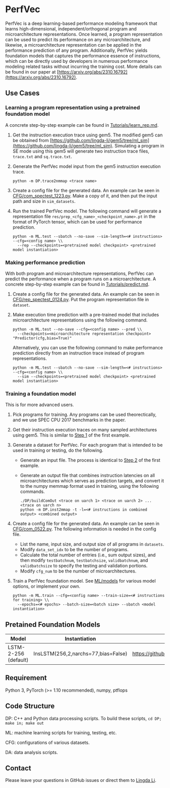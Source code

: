 # PerfVec

PerfVec is a deep learning-based performance modeling framework that learns
high-dimensional, independent/orthogonal program and microarchitecture
representations.
Once learned, a program representation can be used to predict its performance
on any microarchitecture, and likewise, a microarchitecture representation can
be applied in the performance prediction of any program.
Additionally, PerfVec yields foundation models that captures the performance
essence of instructions, which can be directly used by developers in numerous
performance modeling related tasks without incurring the training cost.
More details can be found in our paper at
[https://arxiv.org/abs/2310.16792](https://arxiv.org/abs/2310.16792).

## Use Cases

### <a name="learnrep"></a> Learning a program representation using a pretrained foundation model

A concrete step-by-step example can be found in
[Tutorials/learn_rep.md](Tutorials/learn_rep.md).

1. <a name="gem5"></a> Get the instruction execution trace using gem5.
The modified gem5 can be obtained from
[https://github.com/lingda-li/gem5/tree/ml_sim](https://github.com/lingda-li/gem5/tree/ml_sim).
Simulating a program in SE mode using this gem5 will generate two instruction
trace files, `trace.txt` and `sq.trace.txt`.

2. <a name="inputgen"></a> Generate the PerfVec model input from the gem5 instruction execution trace.

    `python -m DP.trace2nmmap <trace name>`

3. Create a config file for the generated data.
An example can be seen in [CFG/com_spectest_1223.py](CFG/com_spectest_1223.py).
Make a copy of it, and then put the input path and size in `sim_datasets`.

4. Run the trained PerfVec model.
The following command will generate a representation file
`res/prep_<cfg_name>_<checkpoint_name>.pt` in the format of PyTorch tensor,
which can be used for performance prediction.

    ```
    python -m ML.test --sbatch --no-save --sim-length=<# instructions> --cfg=<config name> \\
      --rep --checkpoints=<pretrained model checkpoint> <pretrained model instantiation>
    ```

### Making performance prediction

With both program and microarchitecture representations, PerfVec can predict
the performance when a program runs on a microarchitecture.
A concrete step-by-step example can be found in
[Tutorials/predict.md](Tutorials/predict.md).

1. Create a config file for the generated data.
An example can be seen in [CFG/rep_spectest_0124.py](CFG/rep_spectest_0124.py).
Put the program representation file in `dataset`.

2. Make execution time prediction with a pre-trained model that includes
microarchitecture representations using the following command.

    ```
    python -m ML.test --no-save --cfg=<config name> --pred \\
      --checkpoints=<microarchitecture representation checkpoint> "Predictor(cfg,bias=True)"
    ```

    Alternatively, you can use the following command to make performance
    prediction directly from an instruction trace instead of program
    representations.

    ```
    python -m ML.test --sbatch --no-save --sim-length=<# instructions> --cfg=<config name> \\
      --sim --checkpoints=<pretrained model checkpoint> <pretrained model instantiation>
    ```

### Training a foundation model

This is for more advanced users.

1. Pick programs for training.
Any programs can be used theorectically, and we use SPEC CPU 2017 benchmarks in the paper.

2. Get their instruction execution traces on many sampled architectures using gem5.
This is similar to [Step 1](#gem5) of the first example.

3. Generate a dataset for PerfVec.
For each program that is intended to be used in training or testing, do the following.
    * Generate an input file. The process is identical to [Step 2](#inputgen) of the first example.
    * Generate an output file that combines instruction latencies on all
    microarchitectures which serves as prediction targets, and convert it to
    the numpy memmap format used in training, using the following commands.

        ```
        ./DP/buildComOut <trace on uarch 1> <trace on uarch 2> ... <trace on uarch n>
        python -m DP.inst2mmap -t -l=<# instructions in combined output> <combined output>
        ```


5. Create a config file for the generated data.
An example can be seen in [CFG/com_0522.py](CFG/com_0522.py).
The following information is needed in the config file.
    * List the name, input size, and output size of all programs in `datasets`.
    * Modify `data_set_idx` to be the number of programs.
    * Calculate the total number of entries (i.e., sum output sizes), and then modify
    `testbatchnum`, `testbatchsize`, `validbatchnum`, and `validbatchsize` to
    specify the testing and validation portions.
    * Modify `cfg_num` to be the number of microarchitectures.

6. Train a PerfVec foundation model.
See [ML/models](ML/models) for various model options, or implement your own.

    ```
    python -m ML.train --cfg=<config name> --train-size=<# instructions for training> \\
      --epochs=<# epochs> --batch-size=<batch size> --sbatch <model instantiation>
    ```

## Pretained Foundation Models

| Model                | Instantiation                       | Link                                                              |
|----------------------|-------------------------------------|-------------------------------------------------------------------|
| LSTM-2-256 (default) | InsLSTM(256,2,narchs=77,bias=False) | https://github.com/PerfVec/PerfVecDB/blob/main/LSTM_256_2_1222.pt |

## Requirement

Python 3, PyTorch (>= 1.10 recommended), numpy, ptflops

## Code Structure

DP: C++ and Python data processing scripts.
To build these scripts, `cd DP; make in; make out`

ML: machine learning scripts for training, testing, etc.

CFG: configurations of various datasets.

DA: data analysis scripts.

<!---
-->

## Contact

Please leave your questions in GitHub issues or direct them to [Lingda Li](mailto:lli@bnl.gov).

